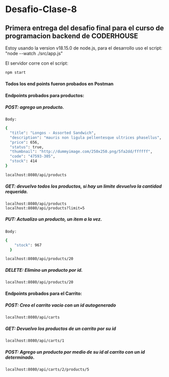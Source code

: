 # Desafio-Clase-8

## Primera entrega del desafio final para el curso de programacion backend de CODERHOUSE

Estoy usando la version v18.15.0 de node.js, para el desarrollo uso el script: "node --watch ./src/app.js"

El servidor corre con el script:

```bash
npm start
```


#### Todos los end points fueron probados en Postman

#### Endpoints probados para productos:

##### POST: agrego un producto.
    Body:
```bash
{
  "title": "Longos - Assorted Sandwich",
  "description": "mauris non ligula pellentesque ultrices phasellus",
  "price": 656,
  "status": true,
  "thumbnail": "http://dummyimage.com/250x250.png/5fa2dd/ffffff",
  "code": "47593-305",
  "stock": 414
}
```
```http
localhost:8080/api/products
```
##### GET: devuelvo todos los productos, si hay un limite devuelvo la cantidad requerida.
```http
localhost:8080/api/products
localhost:8080/api/products?limit=5
```
##### PUT: Actualizo un producto, un item a la vez.
    Body:
```bash
{
    "stock": 967
  }
```
```http
localhost:8080/api/products/20
```
##### DELETE: Elimino un producto por id.
```http
localhost:8080/api/products/20
```
#### Endpoints probados para el Carrito:

##### POST: Creo el carrito vacio con un id autogenerado 
```http
localhost:8080/api/carts
```
##### GET: Devuelvo los productos de un carrito por su id
```http
localhost:8080/api/carts/1
```
##### POST: Agrego un producto por medio de su id al carrito con un id determinado.
```http
localhost:8080/api/carts/2/products/5
```